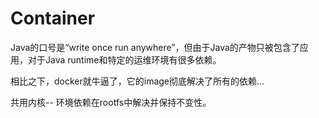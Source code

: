 # Container

Java的口号是“write once run anywhere”，但由于Java的产物只被包含了应用，对于Java runtime和特定的运维环境有很多依赖。

相比之下，docker就牛逼了，它的image彻底解决了所有的依赖...

共用内核-- 环境依赖在rootfs中解决并保持不变性。

